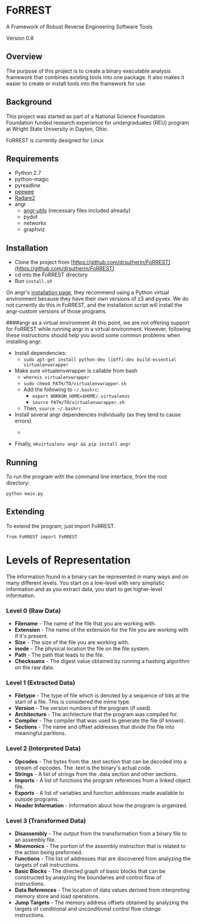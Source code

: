 # FoRREST
A Framework of Robust Reverse Engineering Software Tools

Version 0.8

## Overview
The purpose of this project is to create a binary executable analysis framework that
combines existing tools into one package. It also makes it easier to create or
install tools into the framework for use.

## Background
This project was started as part of a National Science Foundation Foundation funded research experience for undergraduates (REU) program at Wright State University in Dayton, Ohio.

FoRREST is currently designed for Linux

## Requirements
* Python 2.7
* python-magic
* pyreadline
* [peewee](https://github.com/coleifer/peewee)
* [Radare2](https://github.com/radare/radare2)
* angr
  * [angr-utils](https://github.com/axt/angr-utils) \(necessary files included already\)
  * pydot
  * networkx
  * graphviz

## Installation
* Clone the project from [https://github.com/drsutherin/FoRREST](https://github.com/drsutherin/FoRREST)
* cd into the FoRREST directory
* Run ```install.sh```

On angr's [installation page](http://docs.angr.io/INSTALL.html), they recommend using a Python virtual environment because they have their own versions of z3 and pyvex.  We do not currently do this in FoRREST, and the installation script will install the angr-custom versions of those programs.

####angr as a virtual environment
At this point, we are not offering support for FoRREST while running angr in a virtual environment.  However, following these instructions should help you avoid some common problems when installing angr:
* Install dependencies:
  * ```sudo apt-get install python-dev libffi-dev build-essential virtualenvwrapper```
* Make sure virtualenvwrapper is callable from bash
  * ```whereis virtualenvwrapper```
  * ```sudo chmod PATH/TO/virtualenvwrapper.sh```
  * Add the following to ```~/.bashrc```:
    * ```export WORKON_HOME=$HOME/.virtualenvs```
    * ```source PATH/TO/virtualenvwrapper.sh```
  * Then, ```source ~/.bashrc```
* Install several angr dependencies individually (as they tend to cause errors)
  * ```sudo apt-get install -I --no-use-wheel capstone angr-only-z3-custom
* Finally, ```mkvirtualenv angr && pip install angr```


## Running
To run the program with the command line interface, from the root directory:

```
python main.py
```

## Extending
To extend the program, just import FoRREST.

```
from FoRREST import FoRREST
```

# Levels of Representation

The information found in a binary can be represented in many ways and on
many different levels. You start on a low-level with very simplistic information
and as you extract data, you start to get higher-level information.

### Level 0 (Raw Data)

* **Filename** - The name of the file that you are working with.
* **Extension** - The name of the extension for the file you are working with
if it's present.
* **Size** - The size of the file you are working with.
* **inode** - The physical location the file on the file system.
* **Path** - The path that leads to the file.
* **Checksums** - The digest value obtained by running a hashing algorithm on
the raw data.

### Level 1 (Extracted Data)

* **Filetype** - The type of file which is denoted by a sequence of bits at the 
start of a file. This is considered the mime type.
* **Version** - The version numbers of the program (if used).
* **Architecture** - The architecture that the program was compiled for.
* **Compiler** - The compiler that was used to generate the file (if known).
* **Sections** - The name and offset addresses that divide the file into
meaningful paritions.

### Level 2 (Interpreted Data)

* **Opcodes** - The bytes from the .text section that can be decoded into a 
stream of opcodes. The .text is the binary's actual code.
* **Strings** - A list of strings from the .data section and other sections.
* **Imports** - A list of functions the program references from a linked
object file.
* **Exports** - A list of variables and function addresses made available to
outside programs.
* **Header Information** - Information about how the program is organized.

### Level 3 (Transformed Data)

* **Disassembly** - The output from the transformation from a binary file
to an assembly file.
* **Mnemonics** - The portion of the assembly instruction that is related
to the action being preformed.
* **Functions** - The list of addresses that are discovered from analyzing the
targets of call instructions.
* **Basic Blocks** - The directed graph of basic blocks that can be constructed
by analyzing the boundaries and control flow of instructions.
* **Data References** - The location of data values derived from interpreting
memory store and load operations.
* **Jump Targets** - The memory address offsets obtained by analyzing the
targets of conditional and unconditional control flow change instructions.
